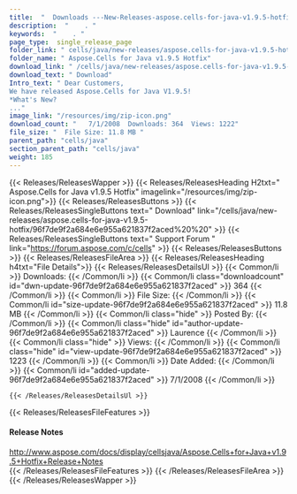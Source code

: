 ```yaml
---
title:  "  Downloads ---New-Releases-aspose.cells-for-java-v1.9.5-hotfix . " 
description:  "    . " 
keywords:  "    . " 
page_type:  single_release_page
folder_link: " cells/java/new-releases/aspose.cells-for-java-v1.9.5-hotfix/"
folder_name: " Aspose.Cells for Java v1.9.5 Hotfix"
download_link: " /cells/java/new-releases/aspose.cells-for-java-v1.9.5-hotfix/96f7de9f2a684e6e955a621837f2aced"
download_text: " Download"
Intro_text: " Dear Customers, 
We have released Aspose.Cells for Java V1.9.5!
*What's New?
..."
image_link: "/resources/img/zip-icon.png"
download_count: "   7/1/2008  Downloads: 364  Views: 1222"
file_size: "  File Size: 11.8 MB "
parent_path: "cells/java"
section_parent_path: "cells/java"
weight: 185
---
```


{{< Releases/ReleasesWapper >}}
  {{< Releases/ReleasesHeading H2txt=" Aspose.Cells for Java v1.9.5 Hotfix" imagelink="/resources/img/zip-icon.png">}}
  {{< Releases/ReleasesButtons >}}
    {{< Releases/ReleasesSingleButtons text=" Download" link="/cells/java/new-releases/aspose.cells-for-java-v1.9.5-hotfix/96f7de9f2a684e6e955a621837f2aced%20%20" >}}
    {{< Releases/ReleasesSingleButtons text=" Support Forum " link="https://forum.aspose.com/c/cells" >}}
  {{< Releases/ReleasesButtons >}}
  {{< Releases/ReleasesFileArea >}}
    {{< Releases/ReleasesHeading h4txt="File Details">}}
    {{< Releases/ReleasesDetailsUl >}}
            {{< Common/li  >}} Downloads: {{< /Common/li >}} 
      {{< Common/li class="downloadcount" id="dwn-update-96f7de9f2a684e6e955a621837f2aced" >}} 364 {{< /Common/li >}} 
      {{< Common/li  >}} File Size: {{< /Common/li >}} 
      {{< Common/li id="size-update-96f7de9f2a684e6e955a621837f2aced" >}} 11.8 MB {{< /Common/li >}} 
      {{< Common/li  class="hide" >}} Posted By: {{< /Common/li >}} 
      {{< Common/li class="hide" id="author-update-96f7de9f2a684e6e955a621837f2aced" >}} Laurence {{< /Common/li >}} 
      {{< Common/li class="hide"  >}} Views: {{< /Common/li >}} 
      {{< Common/li class="hide" id="view-update-96f7de9f2a684e6e955a621837f2aced" >}} 1223 {{< /Common/li >}} 
      {{< Common/li  >}} Date Added: {{< /Common/li >}} 
      {{< Common/li id="added-update-96f7de9f2a684e6e955a621837f2aced" >}} 7/1/2008 {{< /Common/li >}} 

    {{< /Releases/ReleasesDetailsUl >}}

  {{< Releases/ReleasesFileFeatures >}}
      <h4>Release Notes</h4><div><a href="http://www.aspose.com/docs/display/cellsjava/Aspose.Cells+for+Java+v1.9.5+Hotfix+Release+Notes">http://www.aspose.com/docs/display/cellsjava/Aspose.Cells+for+Java+v1.9.5+Hotfix+Release+Notes</a></div>
  {{< /Releases/ReleasesFileFeatures >}}
 {{< /Releases/ReleasesFileArea >}}
{{< /Releases/ReleasesWapper >}}


